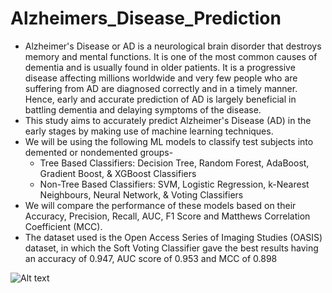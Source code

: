 # Alzheimers_Disease_Prediction
  + Alzheimer's Disease or AD is a neurological brain disorder that destroys memory and mental functions. It is one of the most common causes of dementia and is usually found in older patients. It is a progressive disease affecting millions worldwide and very few people who are suffering from AD are diagnosed correctly and in a timely manner. Hence, early and accurate prediction of AD is largely beneficial in battling dementia and delaying symptoms of the disease.
  + This study aims to accurately predict Alzheimer's Disease (AD) in the early stages by making use of machine learning techniques.
  + We will be using the following ML models to classify test subjects into demented or nondemented groups-
    + Tree Based Classifiers: Decision Tree, Random Forest, AdaBoost, Gradient Boost, & XGBoost Classifiers
    + Non-Tree Based Classifiers: SVM, Logistic Regression, k-Nearest Neighbours, Neural Network, & Voting Classifiers
  + We will compare the performance of these models based on their Accuracy, Precision, Recall, AUC, F1 Score and Matthews Correlation Coefficient (MCC).
  + The dataset used is the Open Access Series of Imaging Studies (OASIS) dataset, in which the Soft Voting Classifier gave the best results having an accuracy of 0.947, AUC score of 0.953 and MCC of 0.898

![Alt text](https://www.prestigehomecareagency.net/wp-content/uploads/2021/01/Ways-to-Prevent-Memory-Loss-and-Dementia.jpg "AD image")
